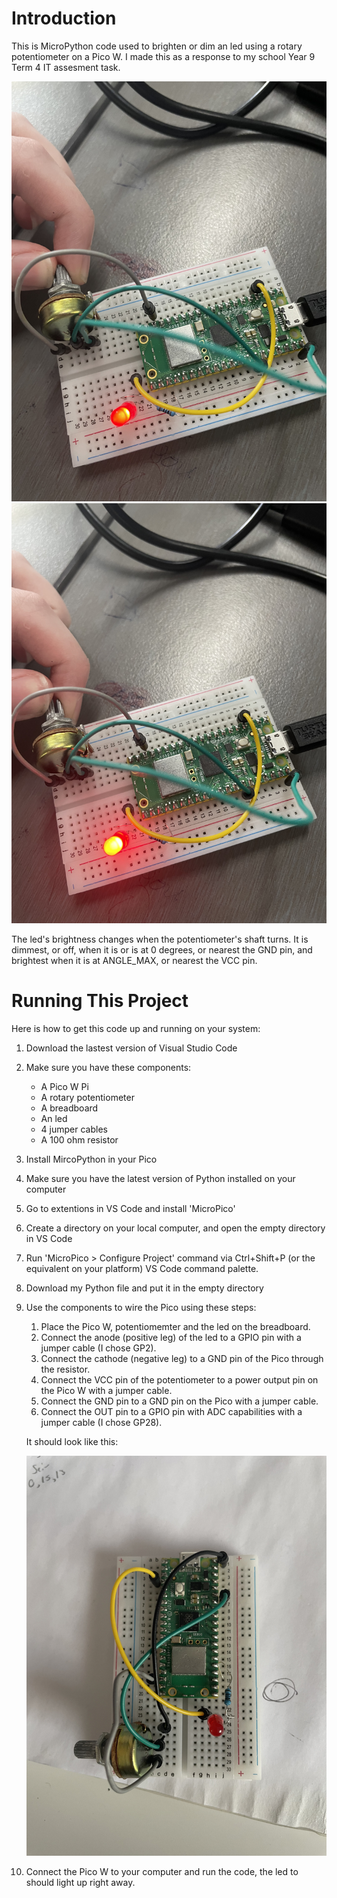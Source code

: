 # Introduction
This is MicroPython code used to brighten or dim an led using a rotary potentiometer on a Pico W. I made this as a response to my school Year 9 Term 4 IT assesment task.

![Led Dimmer](/Images/LedBrightnessControllerDim.jpg)
![Led Dimmer](/Images/LedBrightnessControllerBright.jpg)

The led's brightness changes when the potentiometer's shaft turns. It is dimmest, or off, when it is or is at 0 degrees, or nearest the GND pin, and brightest when it is at ANGLE_MAX, or nearest the VCC pin.

# Running This Project
Here is how to get this code up and running on your system:
1. Download the lastest version of Visual Studio Code
2. Make sure you have these components:
   - A Pico W Pi
   - A rotary potentiometer
   - A breadboard
   - An led
   - 4 jumper cables
   - A 100 ohm resistor
3. Install MircoPython in your Pico
4. Make sure you have the latest version of Python installed on your computer
5. Go to extentions in VS Code and install 'MicroPico'
6. Create a directory on your local computer, and open the empty directory in VS Code
7. Run 'MicroPico > Configure Project' command via Ctrl+Shift+P (or the equivalent on your platform) VS Code command palette.
8. Download my Python file and put it in the empty directory
9. Use the components to wire the Pico using these steps:
    1. Place the Pico W, potentiomemter and the led on the breadboard.
    2. Connect the anode (positive leg) of the led to a GPIO pin with a jumper cable (I chose GP2).
    3. Connect the cathode (negative leg) to a GND pin of the Pico through the resistor.
    4. Connect the VCC pin of the potentiometer to a power output pin on the Pico W with a jumper cable.
    5. Connect the GND pin to a GND pin on the Pico with a jumper cable.
    6. Connect the OUT pin to a GPIO pin with ADC capabilities with a jumper cable (I chose GP28).
   
   It should look like this:

   ![Correct Wiring](/Images/iotprojectwiring.jpg)

10. Connect the Pico W to your computer and run the code, the led to should light up right away.
